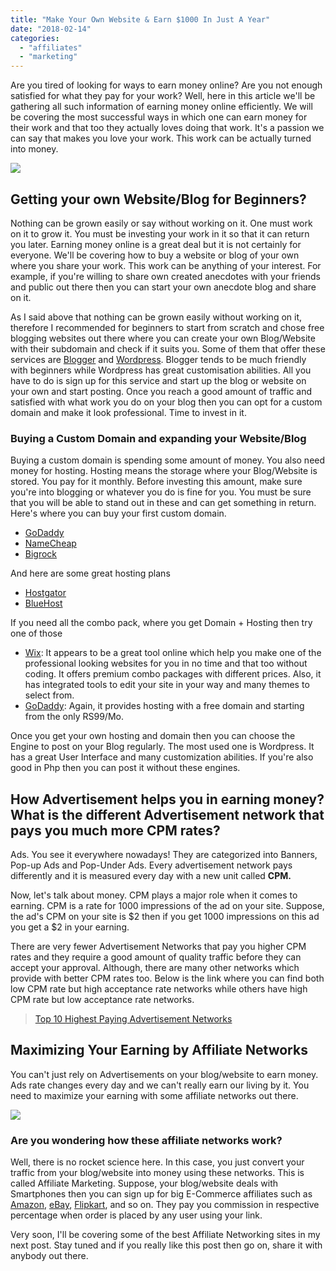 ```yaml
---
title: "Make Your Own Website & Earn $1000 In Just A Year"
date: "2018-02-14"
categories: 
  - "affiliates"
  - "marketing"
---
```


Are you tired of looking for ways to earn money online? Are you not enough satisfied for what they pay for your work? Well, here in this article we'll be gathering all such information of earning money online efficiently. We will be covering the most successful ways in which one can earn money for their work and that too they actually loves doing that work. It's a passion we can say that makes you love your work. This work can be actually turned into money.

[![](/posts/2018/02/images/pexels-photo-265667.jpeg)](https://2.bp.blogspot.com/-LKPNYBgtTIo/WoRGvGMXrhI/AAAAAAAAM-E/SvVpjtHrXT0jJDTCpK25Hkwy57gdnlLqwCLcBGAs/s1600/pexels-photo-265667.jpeg)

 

## Getting your own Website/Blog for Beginners?

Nothing can be grown easily or say without working on it. One must work on it to grow it. You must be investing your work in it so that it can return you later. Earning money online is a great deal but it is not certainly for everyone. We'll be covering how to buy a website or blog of your own where you share your work. This work can be anything of your interest. For example, if you're willing to share own created anecdotes with your friends and public out there then you can start your own anecdote blog and share on it.

As I said above that nothing can be grown easily without working on it, therefore I recommended for beginners to start from scratch and chose free blogging websites out there where you can create your own Blog/Website with their subdomain and check if it suits you. Some of them that offer these services are [Blogger](http://blogger.com/) and [Wordpress](http://wordpress.com/). Blogger tends to be much friendly with beginners while Wordpress has great customisation abilities. All you have to do is sign up for this service and start up the blog or website on your own and start posting. Once you reach a good amount of traffic and satisfied with what work you do on your blog then you can opt for a custom domain and make it look professional. Time to invest in it.

### Buying a Custom Domain and expanding your Website/Blog

Buying a custom domain is spending some amount of money. You also need money for hosting. Hosting means the storage where your Blog/Website is stored. You pay for it monthly. Before investing this amount, make sure you're into blogging or whatever you do is fine for you. You must be sure that you will be able to stand out in these and can get something in return. Here's where you can buy your first custom domain.

- [GoDaddy](https://www.godaddy.com/)
- [NameCheap](https://www.namecheap.com/)
- [Bigrock](https://www.bigrock.in/)

And here are some great hosting plans

- [Hostgator](http://hostgator.in/)
- [BlueHost](http://bluehost.com/)

If you need all the combo pack, where you get Domain + Hosting then try one of those

- [Wix](http://www.wix.com/): It appears to be a great tool online which help you make one of the professional looking websites for you in no time and that too without coding. It offers premium combo packages with different prices. Also, it has integrated tools to edit your site in your way and many themes to select from. 
- [GoDaddy](https://in.godaddy.com/offers/web-hosting/best?isc=hos1in77&mkwid=sntlrMWuM_pcrid_243747839501_pkw_hosting_pmt_e_pdv_c_&gclid=CjwKCAiAqvXTBRBuEiwAE54dcJ_tyfV9j7EL7otkE7AEneyT0901Iy2aQlDuR3X7KSwSmFXbB1Q2wxoCDk0QAvD_BwE): Again, it provides hosting with a free domain and starting from the only RS99/Mo.

Once you get your own hosting and domain then you can choose the Engine to post on your Blog regularly. The most used one is Wordpress. It has a great User Interface and many customization abilities. If you're also good in Php then you can post it without these engines.

## How Advertisement helps you in earning money? What is the different Advertisement network that pays you much more CPM rates?

Ads. You see it everywhere nowadays! They are categorized into Banners, Pop-up Ads and Pop-Under Ads. Every advertisement network pays differently and it is measured every day with a new unit called **CPM.** 

Now, let's talk about money. CPM plays a major role when it comes to earning. CPM is a rate for 1000 impressions of the ad on your site. Suppose, the ad's CPM on your site is $2 then if you get 1000 impressions on this ad you get a $2 in your earning.

There are very fewer Advertisement Networks that pay you higher CPM rates and they require a good amount of quality traffic before they can accept your approval. Although, there are many other networks which provide with better CPM rates too. Below is the link where you can find both low CPM rate but high acceptance rate networks while others have high CPM rate but low acceptance rate networks.

> [Top 10 Highest Paying Advertisement Networks](https://sastaeinstein.com/2017/03/top-10-highest-paying-ads-network-for.html)

## Maximizing Your Earning by Affiliate Networks

You can't just rely on Advertisements on your blog/website to earn money. Ads rate changes every day and we can't really earn our living by it. You need to maximize your earning with some affiliate networks out there. 

[![](/posts/2018/02/images/22277851473_d1f28bf556_b.jpg)](https://1.bp.blogspot.com/-xQIZ1zLQ6K4/WoRG0MjxF1I/AAAAAAAAM-I/l9UdtEYBr5ko_QmVePslTsVf6DagEByfACLcBGAs/s1600/22277851473_d1f28bf556_b.jpg)

### **Are you wondering how these affiliate networks work?**

Well, there is no rocket science here. In this case, you just convert your traffic from your blog/website into money using these networks. This is called Affiliate Marketing. Suppose, your blog/website deals with Smartphones then you can sign up for big E-Commerce affiliates such as [Amazon](https://affiliate-program.amazon.in/), [eBay](http://pages.ebay.in/affiliates/affiliate-offers.html), [Flipkart](https://affiliate.flipkart.com/), and so on. They pay you commission in respective percentage when order is placed by any user using your link.

Very soon, I'll be covering some of the best Affiliate Networking sites in my next post. Stay tuned and if you really like this post then go on, share it with anybody out there.
